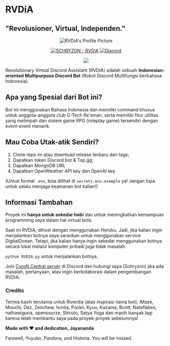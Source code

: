 # RVDiA
## "Revolusioner, Virtual, Independen."
<p align="center">
  <img src="https://cdn.discordapp.com/attachments/978258193710985246/1123190763442929835/RVDiA-Profile-Pic.png" alt="RVDiA's Profile Picture">
</p>

<p align="center">
  <a href="https://discord.com/api/oauth2/authorize?client_id=957471338577166417&permissions=1514446056561&scope=bot%20applications.commands">
  <img src="https://img.shields.io/badge/SCHRYZON-RVDIA-ff4df0?style=for-the-badge&logo=python&logoColor=yellow" alt="SCHRYZON - RVDiA"></a>
  <a href="https://discord.gg/QqWCnk6zxw"><img alt="Discord" src="https://img.shields.io/discord/877009215271604275?style=for-the-badge"></a>
</p>

<p align ="center">
  <a href="https://top.gg/bot/957471338577166417">
    <img src="https://top.gg/api/widget/957471338577166417.svg">
  </a>
</p>

Revolutionary Virtual Discord Assistant (RVDiA) adalah sebuah **Indonesian-oriented Multipurpose Discord Bot** (Robot Discord Multifungsi berbahasa Indonesia).

## Apa yang Spesial dari Bot ini?
Bot ini menggunakan Bahasa Indonesia dan memiliki command khusus untuk anggota-anggota club G-Tech Re'sman, serta memiliki fitur utilitas yang melimpah dan sistem game RPG (roleplay game) tersendiri dengan event-event menarik.

## Mau Coba Utak-atik Sendiri?
1. Clone repo ini atau download release terbaru dari tags;
2. Dapatkan token Discord bot & Top.gg;
3. Dapatkan MongoDB URI;
4. Dapatkan OpenWeather API key dan OpenAI key

(Untuk format `.env`, bisa dilihat di `secrets.env.example` ya! Jangan lupa untuk selalu menjaga keamanan bot kalian!)

## Informasi Tambahan
Proyek ini __hanya untuk sekedar hobi__ dan untuk meningkatkan kemampuan programming saya dalam hal virtual bots.

Saat ini RVDiA, dihost dengan menggunakan Heroku. Jadi, jika kalian ingin menjalankan botnya saya sarankan untuk menggunakan service DigitalOcean. Tetapi, jika kalian hanya ingin sekedar menggunakan botnya secara lokal melalui komputer pribadi juga tidak masalah.

`python RVDIA.py` untuk menjalankan botnya.

Join [CyroN Central server](https://discord.gg/QqWCnk6zxw) di Discord dan hubungi saya (Schryzon) jika ada masalah, pertanyaan, atau ingin berkolaborasi dalam pengembangan RVDiA.

### Credits
Terima kasih terutama untuk Riverdia (atas inspirasi nama bot), iMaze, Mouchi, Dez, Zenchew, Ismita, Pockii, Kyuu, Kazama, Bcntt, Nateflakes, nathawiguna, opensourze, Shiruto, Satya Yoga dan masih banyak lagi karena telah membantu saya pada proyek-proyek sebelumnya!

**Made with ❤️ and dedication, Jayananda**

Farewell, Yuyuko, Pandora, and Historia. You will be missed.
